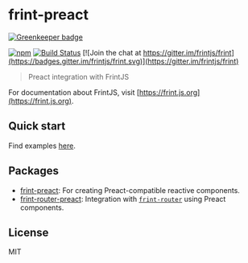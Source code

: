 # frint-preact

[![Greenkeeper badge](https://badges.greenkeeper.io/frintjs/frint-preact.svg)](https://greenkeeper.io/)

[![npm](https://img.shields.io/npm/v/frint-preact.svg)](https://www.npmjs.com/package/frint-preact) [![Build Status](https://img.shields.io/travis/frintjs/frint-preact/master.svg)](http://travis-ci.org/frintjs/frint-preact) [![Join the chat at https://gitter.im/frintjs/frint](https://badges.gitter.im/frintjs/frint.svg)](https://gitter.im/frintjs/frint)

> Preact integration with FrintJS

For documentation about FrintJS, visit [https://frint.js.org](https://frint.js.org).

## Quick start

Find examples [here](https://github.com/frintjs/frint-preact/tree/master/examples).

## Packages

* [frint-preact](./packages/frint-preact): For creating Preact-compatible reactive components.
* [frint-router-preact](./packages/frint-router-preact): Integration with [`frint-router`](https://frint.js.org/docs/packages/frint-router/) using Preact components.

## License

MIT
